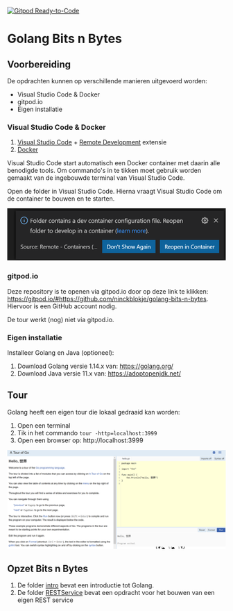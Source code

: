 [![Gitpod Ready-to-Code](https://img.shields.io/badge/Gitpod-Ready--to--Code-blue?logo=gitpod)](https://gitpod.io/#https://github.com/ninckblokje/golang-bits-n-bytes) 

#  Golang Bits n Bytes

## Voorbereiding

De opdrachten kunnen op verschillende manieren uitgevoerd worden:

- Visual Studio Code & Docker
- gitpod.io
- Eigen installatie

### Visual Studio Code & Docker

1. [Visual Studio Code](https://code.visualstudio.com/) + [Remote Development](https://marketplace.visualstudio.com/items?itemName=ms-vscode-remote.vscode-remote-extensionpack) extensie
2. [Docker](https://www.docker.com/)

Visual Studio Code start automatisch een Docker container met daarin alle benodigde tools. Om commando's in te tikken moet gebruik worden gemaakt van de ingebouwde terminal van Visual Studio Code.

Open de folder in Visual Studio Code. Hierna vraagt Visual Studio Code om de container te bouwen en te starten.

![](assets/vscode-remote-open.png)

### gitpod.io

Deze repository is te openen via gitpod.io door op deze link te klikken: https://gitpod.io/#https://github.com/ninckblokje/golang-bits-n-bytes. Hiervoor is een GitHub account nodig.

De tour werkt (nog) niet via gitpod.io.

### Eigen installatie

Installeer Golang en Java (optioneel):

1. Download Golang versie 1.14.x van: <https://golang.org/>
1. Download Java versie 11.x van: <https://adoptopenjdk.net/>

## Tour

Golang heeft een eigen tour die lokaal gedraaid kan worden:

1. Open een terminal
2. Tik in het commando `tour -http=localhost:3999`
3. Open een browser op: http://localhost:3999

![](assets/go-tour.png)

## Opzet Bits n Bytes

1. De folder [intro](intro/intro.md) bevat een introductie tot Golang.
1. De folder [RESTService](RESTService/objectives.md) bevat een opdracht voor het bouwen van een eigen REST service
